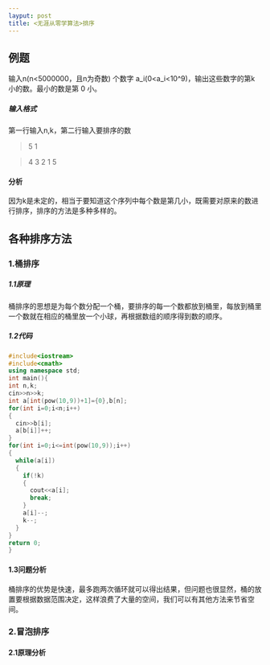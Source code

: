 ```yaml
---
layput: post
title: <无涯从零学算法>排序
---
```


## 例题
输入n(n<5000000，且n为奇数) 个数字 a_i(0<a_i<10^9)，输出这些数字的第k小的数。最小的数是第 0 小。
##### 输入格式
第一行输入n,k，第二行输入要排序的数
>5 1

>4 3 2 1 5

#### 分析
因为k是未定的，相当于要知道这个序列中每个数是第几小，既需要对原来的数进行排序，排序的方法是多种多样的。

## 各种排序方法
### 1.桶排序
##### 1.1原理
桶排序的思想是为每个数分配一个桶，要排序的每一个数都放到桶里，每放到桶里一个数就在相应的桶里放一个小球，再根据数组的顺序得到数的顺序。
##### 1.2代码
```C++
#include<iostream>
#include<cmath>
using namespace std;
int main(){
int n,k;
cin>>n>>k;
int a[int(pow(10,9))+1]={0},b[n];
for(int i=0;i<n;i++)
{
  cin>>b[i];
  a[b[i]]++;
}
for(int i=0;i<=int(pow(10,9));i++)
{
  while(a[i])
  {
    if(!k)
    {  
      cout<<a[i];
      break;
    }
    a[i]--;
    k--;
  }
}
return 0;
}
```
#### 1.3问题分析
桶排序的优势是快速，最多跑两次循环就可以得出结果，但问题也很显然，桶的放置要根据数据范围决定，这样浪费了大量的空间，我们可以有其他方法来节省空间。

### 2.冒泡排序
#### 2.1原理分析
